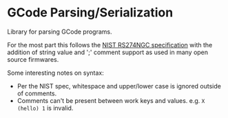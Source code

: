 # GCode Parsing/Serialization

Library for parsing GCode programs.

For the most part this follows the [NIST RS274NGC specification](https://tsapps.nist.gov/publication/get_pdf.cfm?pub_id=823374) with the addition of string value and ';' comment support as used in many open source firmwares.

Some interesting notes on syntax:

- Per the NIST spec, whitespace and upper/lower case is ignored outside of comments.
- Comments can't be present between work keys and values. e.g. `X (hello) 1` is invalid.
 